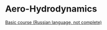 # Aero-Hydrodynamics

[Basic course (Russian language, not complete)](https://mdleducation.github.io\Aero-Hydrodynamics/dist/ru/basic/1.html)
